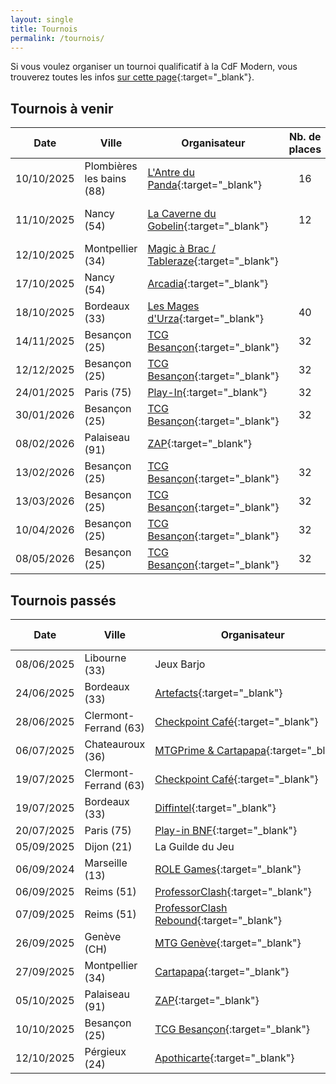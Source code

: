 ```yaml
---
layout: single
title: Tournois
permalink: /tournois/
---
```


Si vous voulez organiser un tournoi qualificatif à la CdF Modern, vous trouverez toutes les infos [sur cette page](/organiser-un-qualifier/){:target="_blank"}.

## Tournois à venir

| Date | Ville | Organisateur | Nb. de places | Inscription |
| - | - | - | :-: | - |
| 10/10/2025 | Plombières les bains (88) | [L'Antre du Panda](https://www.facebook.com/lantredupanda){:target="_blank"} | 16 | |
| 11/10/2025 | Nancy (54) | [La Caverne du Gobelin](https://cavernedugobelin.com/){:target="_blank"} | 12 | [La Caverne du Gobelin](https://www.lesanimationsdugobelin.com/animations/view/nancy-magic-magic-modern-24876) |
| 12/10/2025 | Montpellier (34) | [Magic à Brac / Tableraze](https://www.facebook.com/MagicABrac/){:target="_blank"} | | [HelloAsso](https://www.helloasso.com/associations/les-arpenteurs-de-montpellier/evenements/tournoi-mensuel-modern-tbz-octobre-2025) |
| 17/10/2025 | Nancy (54) | [Arcadia](https://www.facebook.com/groups/141653686015773/?multi_permalinks=3067870633394049&hoisted_section_header_type=recently_seen){:target="_blank"} |  |  |
| 18/10/2025 | Bordeaux (33) | [Les Mages d'Urza](https://www.facebook.com/lesmagesdurza/?locale=fr_FR){:target="_blank"} | 40 | [HelloAsso](https://www.helloasso.com/associations/les-mages-d-urza/evenements/urza-series) |
| 14/11/2025 | Besançon (25) | [TCG Besançon](https://www.facebook.com/groups/986506592668678){:target="_blank"} | 32 | |
| 12/12/2025 | Besançon (25) | [TCG Besançon](https://www.facebook.com/groups/986506592668678){:target="_blank"} | 32 | |
| 24/01/2025 | Paris (75) | [Play-In](https://www.play-in.com/fr){:target="_blank"} | 32 | [Play-In](https://www.play-in.com/fr/evenements/1/paris-bnf) |
| 30/01/2026 | Besançon (25) | [TCG Besançon](https://www.facebook.com/groups/986506592668678){:target="_blank"} | 32 | |
| 08/02/2026 | Palaiseau (91) | [ZAP](https://www.facebook.com/arpenteursdepalaiseau/){:target="_blank"} |  |  |
| 13/02/2026 | Besançon (25) | [TCG Besançon](https://www.facebook.com/groups/986506592668678){:target="_blank"} | 32 | |
| 13/03/2026 | Besançon (25) | [TCG Besançon](https://www.facebook.com/groups/986506592668678){:target="_blank"} | 32 | |
| 10/04/2026 | Besançon (25) | [TCG Besançon](https://www.facebook.com/groups/986506592668678){:target="_blank"} | 32 | |
| 08/05/2026 | Besançon (25) | [TCG Besançon](https://www.facebook.com/groups/986506592668678){:target="_blank"} | 32 | |



## Tournois passés

| Date | Ville | Organisateur | Nb. de joueurs | Top 8 |
| - | - | - | :-: | - |
| 08/06/2025 | Libourne (33) | Jeux Barjo | 25 | [MTGTop8](https://www.mtgtop8.com/event?e=70449){:target="_blank"} |
| 24/06/2025 | Bordeaux (33) | [Artefacts](https://discord.gg/tbzHdf4Hvm){:target="_blank"} | 24 | [MTGTop8](https://www.mtgtop8.com/event?e=70479){:target="_blank"} |
| 28/06/2025 | Clermont-Ferrand (63) | [Checkpoint Café](https://www.facebook.com/lecheckpointcafe){:target="_blank"} |  |  |
| 06/07/2025 | Chateauroux (36) | [MTGPrime&nbsp;&&nbsp;Cartapapa](https://discord.gg/eExwuHvzRr){:target="_blank"} | 57 | [MTGTop8](https://www.mtgtop8.com/event?e=71390){:target="_blank"} |
| 19/07/2025 | Clermont-Ferrand (63) | [Checkpoint Café](https://www.facebook.com/lecheckpointcafe){:target="_blank"} |  |  |
| 19/07/2025 | Bordeaux (33) | [Diffintel](https://www.facebook.com/Difintelbordeaux/){:target="_blank"} |  |  |
| 20/07/2025 | Paris (75) | [Play-in BNF](https://www.play-in.com/){:target="_blank"} | 53 |  |
| 05/09/2025 | Dijon (21) | La Guilde du Jeu | | |
| 06/09/2024 | Marseille (13) | [ROLE Games](https://www.facebook.com/rolegamesmarseille){:target="_blank"} |  |  |
| 06/09/2025 | Reims (51) | [ProfessorClash](https://discord.gg/dpnBBQJSHA){:target="_blank"} | 32 | [MTGTop8](https://www.mtgtop8.com/event?e=73360&f=MO){:target="_blank"} |
| 07/09/2025 | Reims (51) | [ProfessorClash Rebound](https://discord.gg/dpnBBQJSHA){:target="_blank"} | 29 | [MTGTop8](https://www.mtgtop8.com/event?e=73403&f=MO){:target="_blank"} |
| 26/09/2025 | Genève (CH) | [MTG Genève](https://unityleague.gg/organizer/20){:target="_blank"} | 12 | N/A |
| 27/09/2025 | Montpellier (34) | [Cartapapa](https://linktr.ee/cartapapa){:target="_blank"} | 32 | [Site Web](https://cartapapa.fr/jeux-video-jeux-de-cartes/tournois/){:target="_blank"} |
| 05/10/2025 | Palaiseau (91) | [ZAP](https://www.facebook.com/arpenteursdepalaiseau/){:target="_blank"} | 20 | [HelloAsso](https://www.helloasso.com/associations/les-arpenteurs-de-palaiseau/evenements/zap-realmbreaker-5-duel-commander-rcq-modern-edh-2) |
| 10/10/2025 | Besançon (25) | [TCG Besançon](https://www.facebook.com/groups/986506592668678){:target="_blank"} | 15 | |
| 12/10/2025 | Pérgieux (24) | [Apothicarte](https://apothicarte.com/){:target="_blank"} | 15 | [Apothicarte](https://apothicarte.com/collections/evenements/products/modern-qualifier-dimanche-12-octobre) |







